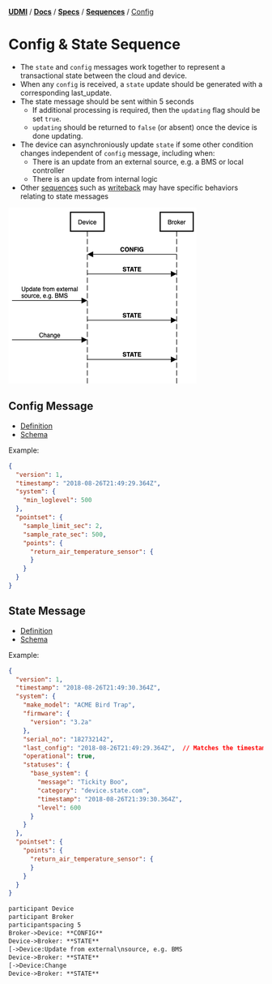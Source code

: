 [**UDMI**](../../../) / [**Docs**](../../) / [**Specs**](../) / [**Sequences**](./) 
/ [Config](#)

# Config & State Sequence

* The `state` and `config` messages work together to represent a transactional state between the cloud and device.
* When any `config` is received, a `state` update should be generated with a corresponding last_update.
* The state message should be sent within 5 seconds
  * If additional processing is required, then the `updating` flag should be set `true`.
  * `updating` should be returned to `false` (or absent) once the device is done updating.
* The device can asynchroniously update `state` if some other condition changes independent of
  `config` message, including when:
  * There is an update from an external source, e.g. a BMS or local controller
  * There is an update from internal logic 
* Other [sequences](./) such as [writeback](writeback.md) may have specific behaviors relating to
  state messages 

![State and config](images/state.png)

## Config Message

- [Definition](../../messages/config.md)
- [Schema](../../../gencode/docs/config.html)

Example:
```JSON
{
  "version": 1,
  "timestamp": "2018-08-26T21:49:29.364Z",
  "system": {
    "min_loglevel": 500
  },
  "pointset": {
    "sample_limit_sec": 2,
    "sample_rate_sec": 500,
    "points": {
      "return_air_temperature_sensor": {
      }
    }
  }
}
```

## State Message

- [Definition](../../messages/state.md)
- [Schema](../../../gencode/docs/config.html)

Example:
```json
{
  "version": 1,
  "timestamp": "2018-08-26T21:49:30.364Z",
  "system": {
    "make_model": "ACME Bird Trap",
    "firmware": {
      "version": "3.2a"
    },
    "serial_no": "182732142",
    "last_config": "2018-08-26T21:49:29.364Z",  // Matches the timestamp of the config message
    "operational": true,
    "statuses": {
      "base_system": {
        "message": "Tickity Boo",
        "category": "device.state.com",
        "timestamp": "2018-08-26T21:39:30.364Z",
        "level": 600
      }
    }
  },
  "pointset": {
    "points": {
      "return_air_temperature_sensor": {
      }
    }
  }
}

```


```
participant Device
participant Broker
participantspacing 5
Broker->Device: **CONFIG**
Device->Broker: **STATE**
[->Device:Update from external\nsource, e.g. BMS 
Device->Broker: **STATE**
[->Device:Change
Device->Broker: **STATE**
```